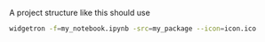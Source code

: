 A project structure like this should use
```bash
widgetron -f=my_notebook.ipynb -src=my_package --icon=icon.ico
```
